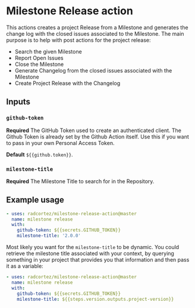 # Milestone Release action

This actions creates a project Release from a Milestone and generates the change log with the closed issues associated 
to the Milestone. The main purpose is to help with post actions for the project release:

- Search the given Milestone
- Report Open Issues
- Close the Milestone
- Generate Changelog from the closed issues associated with the Milestone
- Create Project Release with the Changelog 

## Inputs

### `github-token`

**Required** The GitHub Token used to create an authenticated client. The Github Token is already set by the Github 
Action itself. Use this if you want to pass in your own Personal Access Token. 

**Default** `${{github.token}}`.

### `milestone-title`

**Required** The Milestone Title to search for in the Repository.

## Example usage

```yaml
- uses: radcortez/milestone-release-action@master
  name: milestone release
  with:
    github-token: ${{secrets.GITHUB_TOKEN}}
    milestone-title: '2.0.0'
```

Most likely you want for the `milestone-title` to be dynamic. You could retrieve the milestone title associated with 
your context, by querying something in your project that provides you that information and then pass it as a variable:

```yaml
- uses: radcortez/milestone-release-action@master
  name: milestone release
  with:
    github-token: ${{secrets.GITHUB_TOKEN}}
    milestone-title: ${{steps.version.outputs.project-version}}
```
